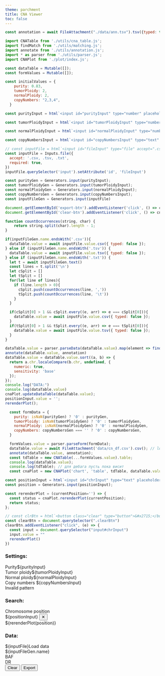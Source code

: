 ```yaml
---
theme: parchment
title: CNA Viewer
toc: false
---
```


<link rel="stylesheet" href="./assets/style.css">
<link rel="stylesheet" href="./assets/tabulator_bulma.min.css">

```js
const annotation = await FileAttachment("./data/ann.tsv").tsv({typed: true, array: true,});
```

```js
import CNATable from './utils/cna_table.js';
import findMatch from './utils/matching.js';
import annotate from './utils/annotation.js';
import * as parser from './utils/parser.js';
import CNAPlot from './plot/index.js';

const dataTable = Mutable([]);
const formValues = Mutable([]);

const initialValues = {
    purity: 0.83,
    tumorPloidy: 2,
    normalPloidy: 2,
    copyNumbers: "2,3,4",
  }

const purityInput = html`<input id="purityInput" type="number" placeholder="Enter purity" value="${initialValues.purity}" min="0" required/>`

const tumorPloidyInput = html`<input id="tumorPloidyInput" type="number" placeholder="Enter tumor ploidy" value="${initialValues.tumorPloidy}" min="0" required/>`

const normalPloidyInput = html`<input id="normalPloidyInput" type="number" placeholder="Enter normal ploidy" value="${initialValues.normalPloidy}" min="0" required/>`

const copyNumbersInput = html`<input id="copyNumbersInput" type="text" placeholder="Enter copy numbers" value="${initialValues.copyNumbers}" pattern="(\d+,?){1,}" title="List numbers separated by commas" required/>`

// const inputFile = html`<input id="fileInput" type="file" accept=".csv, .tsv, .txt" required/>`
const inputFile = Inputs.file({
  accept: '.csv, .tsv, .txt',
  required: true,
})
inputFile.querySelector('input').setAttribute('id', 'fileInput')

const purityGen = Generators.input(purityInput);
const tumorPloidyGen = Generators.input(tumorPloidyInput);
const normalPloidyGen = Generators.input(normalPloidyInput);
const copyNumbersGen = Generators.input(copyNumbersInput);
const inputFileGen = Generators.input(inputFile)
```

```js
document.getElementById('export-btn').addEventListener('click', () => cnaPlot.exportData());
document.getElementById('clear-btn').addEventListener('click', () => cnaPlot.clearData());
```

```js
function countOccurrences(string, char) {
    return string.split(char).length - 1;
}

if(inputFileGen.name.endsWith('.csv')){
  dataTable.value = await inputFile.value.csv({ typed: false });
} else if (inputFileGen.name.endsWith('.tsv')) {
  dataTable.value = await inputFile.value.tsv({ typed: false });
} else if (inputFileGen.name.endsWith('.txt')) {
  let t = await inputFileGen.text()
  const lines = t.split('\n')
  let cSplit = []
  let tSplit = []
  for(let line of lines){
    if (line.length > 0){
      cSplit.push(countOccurrences(line, ','))
      tSplit.push(countOccurrences(line, '\t'))
    }
  }

  if(cSplit[0] > 1 && cSplit.every((e, arr) => e === cSplit[0])){
    dataTable.value = await inputFile.value.csv({ typed: false });
  }
  if(tSplit[0] > 1 && tSplit.every((e, arr) => e === tSplit[0])){
    dataTable.value = await inputFile.value.tsv({ typed: false });
  }
}

dataTable.value = parser.parseData(dataTable.value).map(element => findMatch(element, tdTable));
annotate(dataTable.value, annotation)
dataTable.value = dataTable.value.sort((a, b) => {
  return a.chr.localeCompare(b.chr, undefined, {
    numeric: true,
    sensitivity: 'base'
  });
});
console.log("DATA:")
console.log(dataTable.value)
cnaPlot.updateDataTable(dataTable.value);
positionInput.value = '';
rerenderPlot();
```

```js
  const formData = {
    purity: isNaN(purityGen) ? '0' : purityGen,
    tumorPloidy: isNaN(tumorPloidyGen) ? '0' : tumorPloidyGen,
    normalPloidy: isNaN(normalPloidyGen) ? '0' : normalPloidyGen,
    copyNumbers: copyNumbersGen === '' ? '0' : copyNumbersGen,
  }

  formValues.value = parser.parseForm(formData);
  dataTable.value = await FileAttachment('data/cn_df.csv').csv(); // load sample data
  annotate(dataTable.value, annotation);
  const tdTable = new CNATable(...formValues.value).table;
  console.log(dataTable.value);
  console.log(tdTable); // для дебага пусть пока висит
  const cnaPlot = new CNAPlot('chart', 'table', tdTable, dataTable.value);
```

```js
const positionInput = html`<input id="chrInput" type="text" placeholder="chrN:0000-0000" />`;
const position = Generators.input(positionInput);

const rerenderPlot = (currentPosition='') => {
  const status = cnaPlot.rerenderPlot(currentPosition);
  return status;
};
```

```js
// const clrBtn = html`<button class="clear" type="button">&#x2715;</button>`
const clearBtn = document.querySelector(".clearBtn")
clearBtn.addEventListener("click", (e) => {
  const input = document.querySelector("input#chrInput")
  input.value = ""
  rerenderPlot()
})
```

<div class="main-section">
  <div class="sidebar card-item">
    <div class="inputForm">
      <h3>Settings:</h3>
      <div><label for="purityInput">Purity</label>${purityInput}</div>
      <div><label for="tumorPloidyInput">Tumor ploidy</label>${tumorPloidyInput}</div>
      <div><label for="normalPloidyInput">Normal ploidy</label>${normalPloidyInput}</div>
      <div><label for="copyNumbersInput">Copy numbers</label>
      ${copyNumbersInput}
      <div class="error-msg">Invalid pattern</div>
      </div>
    </div>
    <div class="chr-input inputForm">
      <h3>Search:</h3>
      <div>
      <label for="chrInput">Chromosome position</label>
      <div class="positionContainer">
      ${positionInput} <button class="clearBtn" type="button">&#x2715;</button>
      </div>
      <div class="error-msg">${rerenderPlot(position)}</div>
      </div>
    </div>
    <div class="inputForm">
      <h3>Data:</h3>
      <div>${inputFile}<label for="fileInput">Load data</label></div>
      <div id="filename">${inputFileGen.name}</div>
    </div>
  </div>
  <div class="plot">
    <section class="chart-section card-item">
      <div class="baf-title">BAF</div>
      <div class="dr-title">DR</div>
      <div id="chart" class="chart"></div>
    </section>
    <section class="card-item">
      <div id="table"></div>
      <div class="action">
        <button id="clear-btn">Clear</button>
        <button id="export-btn">Export</button>
      </div>
    </section>
  </div>
</div>
